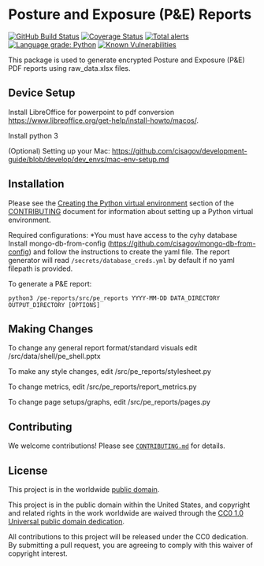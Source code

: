 # Posture and Exposure (P&E) Reports #

[![GitHub Build Status](https://github.com/cisagov/pe-reports/workflows/build/badge.svg)](https://github.com/cisagov/pe-reports/actions)
[![Coverage Status](https://coveralls.io/repos/github/cisagov/pe-reports/badge.svg?branch=develop)](https://coveralls.io/github/cisagov/pe-reports?branch=develop)
[![Total alerts](https://img.shields.io/lgtm/alerts/g/cisagov/pe-reports.svg?logo=lgtm&logoWidth=18)](https://lgtm.com/projects/g/cisagov/pe-reports/alerts/)
[![Language grade: Python](https://img.shields.io/lgtm/grade/python/g/cisagov/pe-reports.svg?logo=lgtm&logoWidth=18)](https://lgtm.com/projects/g/cisagov/pe-reports/context:python)
[![Known Vulnerabilities](https://snyk.io/test/github/cisagov/pe-reports/develop/badge.svg)](https://snyk.io/test/github/cisagov/pe-reports)

This package is used to generate encrypted Posture and Exposure (P&E) PDF
reports using raw_data.xlsx files.

## Device Setup ##

Install LibreOffice for powerpoint to pdf conversion
<https://www.libreoffice.org/get-help/install-howto/macos/>.

Install python 3

(Optional) Setting up your Mac:
<https://github.com/cisagov/development-guide/blob/develop/dev_envs/mac-env-setup.md>

## Installation ##

Please see the
[Creating the Python virtual environment](CONTRIBUTING.md#creating-the-python-virtual-environment)
section of the [CONTRIBUTING](CONTRIBUTING.md) document for information about
setting up a Python virtual environment.

Required configurations:
*You must have access to the cyhy database
Install mongo-db-from-config (<https://github.com/cisagov/mongo-db-from-config>)
and follow the instructions to create the yaml file.
The report generator will read `/secrets/database_creds.yml` by default if no
yaml filepath is provided.

To generate a P&E report:

```console
python3 /pe-reports/src/pe_reports YYYY-MM-DD DATA_DIRECTORY OUTPUT_DIRECTORY [OPTIONS]
```

## Making Changes ##

To change any general report format/standard visuals edit
/src/data/shell/pe_shell.pptx

To make any style changes, edit /src/pe_reports/stylesheet.py

To change metrics, edit /src/pe_reports/report_metrics.py

To change page setups/graphs, edit /src/pe_reports/pages.py

## Contributing ##

We welcome contributions!  Please see [`CONTRIBUTING.md`](CONTRIBUTING.md) for
details.

## License ##

This project is in the worldwide [public domain](LICENSE).

This project is in the public domain within the United States, and
copyright and related rights in the work worldwide are waived through
the [CC0 1.0 Universal public domain
dedication](https://creativecommons.org/publicdomain/zero/1.0/).

All contributions to this project will be released under the CC0
dedication. By submitting a pull request, you are agreeing to comply
with this waiver of copyright interest.
